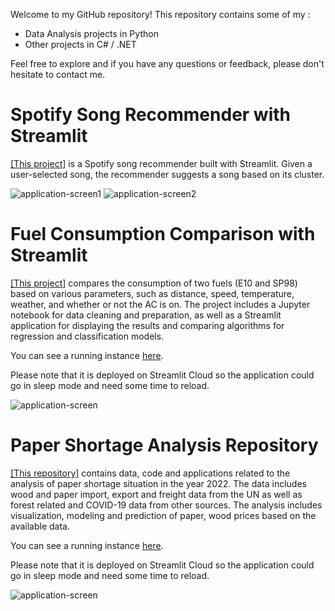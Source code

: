 Welcome to my GitHub repository! This repository contains some of my :
- Data Analysis projects in Python 
- Other projects in C# / .NET

Feel free to explore and if you have any questions or feedback, please don't hesitate to contact me.

# Spotify Song Recommender with Streamlit

[[This project]](https://github.com/fabio1623/spotify-song-recommender) is a Spotify song recommender built with Streamlit. Given a user-selected song, the recommender suggests a song based on its cluster.

![application-screen1](https://user-images.githubusercontent.com/1780460/229926666-7a998648-b473-499b-8dc3-db0f72b2184b.png)
![application-screen2](https://user-images.githubusercontent.com/1780460/229926685-3cb8415e-2955-483c-9aa9-dbf00404338a.png)

# Fuel Consumption Comparison with Streamlit

[[This project]](https://github.com/fabio1623/technical_challenge_DA) compares the consumption of two fuels (E10 and SP98) based on various parameters, such as distance, speed, temperature, weather, and whether or not the AC is on. The project includes a Jupyter notebook for data cleaning and preparation, as well as a Streamlit application for displaying the results and comparing algorithms for regression and classification models.

You can see a running instance [here](https://gas-eda-fabio1623.streamlit.app).

Please note that it is deployed on Streamlit Cloud so the application could go in sleep mode and need some time to reload.

![application-screen](https://user-images.githubusercontent.com/1780460/229926738-8ed3014f-462f-4f7b-a4f8-7d15ea2952be.png)

# Paper Shortage Analysis Repository

[[This repository]](https://github.com/fabio1623/final-project) contains data, code and applications related to the analysis of paper shortage situation in the year 2022. The data includes wood and paper import, export and freight data from the UN as well as forest related and COVID-19 data from other sources. The analysis includes visualization, modeling and prediction of paper, wood prices based on the available data.

You can see a running instance [here](https://paper-shortage-eda-fabio1623.streamlit.app).

Please note that it is deployed on Streamlit Cloud so the application could go in sleep mode and need some time to reload.

![application-screen](https://user-images.githubusercontent.com/1780460/229926809-b241fb5b-1d69-4220-8a64-05253bbdd0bf.png)

<!--
**fabio1623/fabio1623** is a ✨ _special_ ✨ repository because its `README.md` (this file) appears on your GitHub profile.

Here are some ideas to get you started:

- 🔭 I’m currently working on ...
- 🌱 I’m currently learning ...
- 👯 I’m looking to collaborate on ...
- 🤔 I’m looking for help with ...
- 💬 Ask me about ...
- 📫 How to reach me: ...
- 😄 Pronouns: ...
- ⚡ Fun fact: ...
-->
